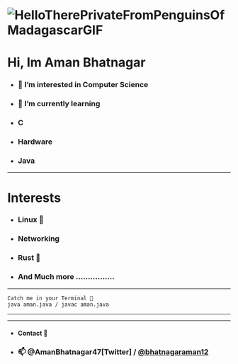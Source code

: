 #  ![HelloTherePrivateFromPenguinsOfMadagascarGIF](https://user-images.githubusercontent.com/93813737/149092362-9b710a50-647e-4cbb-9271-47670e6d5a79.gif)
# Hi, Im Aman Bhatnagar

- ### <strong> 👀 I’m interested in Computer Science</strong>

- ### 🌱 I’m currently learning 


- ### C  
- ### Hardware 
- ### Java

----------------------

# Interests 
- ###  Linux 🐧
- ###  Networking 
- ###   Rust 🦀
- ###  And Much more ................


---

```
Catch me in your Terminal 🤗 
java aman.java / javac aman.java 
```

---



- -----------
- #### Contact 🙂  

- ### 📫 @AmanBhatnagar47[Twitter] / [@bhatnagaraman12](https://twitter.com/bhatnagaraman12)



<!---
AmanBhatnagar12/AmanBhatnagar12 is a ✨ special ✨ repository because its `README.md` (this file) appears on your GitHub profile.
You can click the Preview link to take a look at your changes.
--->
